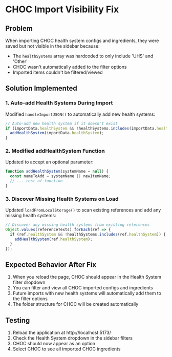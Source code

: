 # CHOC Import Visibility Fix

## Problem
When importing CHOC health system configs and ingredients, they were saved but not visible in the sidebar because:
- The `healthSystems` array was hardcoded to only include 'UHS' and 'Other'
- CHOC wasn't automatically added to the filter options
- Imported items couldn't be filtered/viewed

## Solution Implemented

### 1. Auto-add Health Systems During Import
Modified `handleImportJSON()` to automatically add new health systems:
```javascript
// Auto-add new health system if it doesn't exist
if (importData.healthSystem && !healthSystems.includes(importData.healthSystem)) {
  addHealthSystem(importData.healthSystem);
}
```

### 2. Modified addHealthSystem Function
Updated to accept an optional parameter:
```javascript
function addHealthSystem(systemName = null) {
  const nameToAdd = systemName || newItemName;
  // ... rest of function
}
```

### 3. Discover Missing Health Systems on Load
Updated `loadFromLocalStorage()` to scan existing references and add any missing health systems:
```javascript
// Discover any missing health systems from existing references
Object.values(referenceTexts).forEach(ref => {
  if (ref.healthSystem && !healthSystems.includes(ref.healthSystem)) {
    addHealthSystem(ref.healthSystem);
  }
});
```

## Expected Behavior After Fix
1. When you reload the page, CHOC should appear in the Health System filter dropdown
2. You can filter and view all CHOC imported configs and ingredients
3. Future imports with new health systems will automatically add them to the filter options
4. The folder structure for CHOC will be created automatically

## Testing
1. Reload the application at http://localhost:5173/
2. Check the Health System dropdown in the sidebar filters
3. CHOC should now appear as an option
4. Select CHOC to see all imported CHOC ingredients